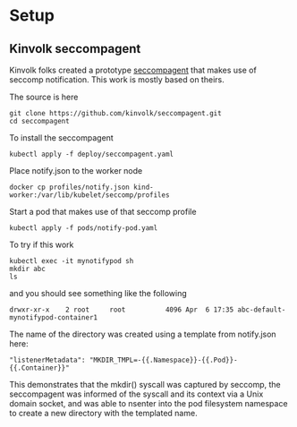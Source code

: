 # Setup

## Kinvolk seccompagent

Kinvolk folks created a prototype
[seccompagent](https://github.com/kinvolk/seccompagent) that makes use of
seccomp notification. This work is mostly based on theirs.

The source is here
```
git clone https://github.com/kinvolk/seccompagent.git
cd seccompagent
```

To install the seccompagent
```
kubectl apply -f deploy/seccompagent.yaml
```

Place notify.json to the worker node
```
docker cp profiles/notify.json kind-worker:/var/lib/kubelet/seccomp/profiles
```

Start a pod that makes use of that seccomp profile
```
kubectl apply -f pods/notify-pod.yaml
```

To try if this work
```
kubectl exec -it mynotifypod sh
mkdir abc
ls
```

and you should see something like the following
```
drwxr-xr-x    2 root     root          4096 Apr  6 17:35 abc-default-mynotifypod-container1
```

The name of the directory was created using a template from notify.json here:
```
"listenerMetadata": "MKDIR_TMPL=-{{.Namespace}}-{{.Pod}}-{{.Container}}"
```

This demonstrates that the mkdir() syscall was captured by seccomp, the
seccompagent was informed of the syscall and its context via a Unix domain
socket, and was able to nsenter into the pod filesystem namespace to create a
new directory with the templated name.
